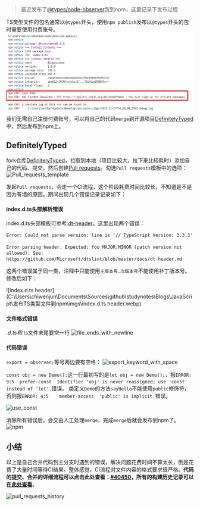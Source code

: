 > 最近发布了[@types/node-observer](https://www.npmjs.com/package/@types/node-observer)包到npm，这里记录下发布过程

TS类型文件的包名通常以`@types`开头，使用`npm publish`发布以`@types`开头的包时需要使用付费账号。
![npm_publish](./imgs/npm_publish.webp)我们无需自己注册付费账号，可以将自己的代码`merge`到开源项目[DefinitelyTyped](https://github.com/DefinitelyTyped/DefinitelyTyped)中，然后发布到npm上。


## DefinitelyTyped
fork仓库[DefinitelyTyped](https://github.com/DefinitelyTyped/DefinitelyTyped)，拉取到本地（项目比较大，拉下来比较耗时）添加自己的代码、提交，然后创建[Pull requests](https://github.com/DefinitelyTyped/DefinitelyTyped/pull/40450)。勾选`Pull requests`模板中的选项：
![Pull_requests_template](C:\Users\chiwenjun\Documents\Sources\github\studynotes\Blogs\JavaScript\发布TS类型文件到npm\imgs\Pull_requests_template.webp)

发起`Pull requests`，会走一个CI流程，这个阶段耗费时间比较长，不知道是不是因为有墙的原因。期间出现几个错误记录记录如下：

#### index.d.ts头部解析错误

index.d.ts头部模板可参考:[dt-header](https://github.com/Microsoft/dtslint/blob/master/docs/dt-header.md)。这里出现两个错误：
```shell
Error: Could not parse version: line is '// TypeScript Version: 3.3.3'

Error parsing header. Expected: foo MAJOR.MINOR (patch version not allowed). See: https://github.com/Microsoft/dtslint/blob/master/docs/dt-header.md
```
这两个错误属于同一类，注释中只能使用`主版本号.次版本号`不能使用补丁版本号。修改后如下：

![index.d.ts header](C:\Users\chiwenjun\Documents\Sources\github\studynotes\Blogs\JavaScript\发布TS类型文件到npm\imgs\index.d.ts header.webp)

#### 文件格式错误
*.d.ts和*.ts文件末尾要空一行
![file_ends_with_newline](C:\Users\chiwenjun\Documents\Sources\github\studynotes\Blogs\JavaScript\发布TS类型文件到npm\imgs\file_ends_with_newline.webp)

#### 代码错误

`export = observer;`等号两边要有空格：
![export_keyword_with_space](C:\Users\chiwenjun\Documents\Sources\github\studynotes\Blogs\JavaScript\发布TS类型文件到npm\imgs\export_keyword_with_space.webp)

`const obj = new Demo();`这一行最初写的是`let obj = new Demo();`，报`ERROR: 9:5  prefer-const  Identifier 'obj' is never reassigned; use 'const' instead of 'let'.`错误。
类定义`Demo`的方法`sayHello`不能使用`public`修饰符，否则报`ERROR: 4:5    member-access  'public' is implicit.`错误。

![use_const](C:\Users\chiwenjun\Documents\Sources\github\studynotes\Blogs\JavaScript\发布TS类型文件到npm\imgs\use_const.webp)

消除所有错误后，会交由人工处理`merge`，完成`merge`后就会发布到npm了。
![npm](C:\Users\chiwenjun\Documents\Sources\github\studynotes\Blogs\JavaScript\发布TS类型文件到npm\imgs\npm.webp)

## 小结
以上是自己合并代码到主分支时遇到的错误，解决问题花费时间不算太长，倒是花费了大量时间等待CI结果。整体感觉，CI流程对文件内容的格式要求很严格。**代码的提交、合并的详细流程可以点击此处查看：[#40450](https://github.com/DefinitelyTyped/DefinitelyTyped/pull/40450)，所有的构建历史记录可以在[此处查看](https://travis-ci.org/DefinitelyTyped/DefinitelyTyped/pull_requests?utm_medium=notification&utm_source=github_status)**。

![pull_requests_history](C:\Users\chiwenjun\Documents\Sources\github\studynotes\Blogs\JavaScript\发布TS类型文件到npm\imgs\pull_request_history.webp)